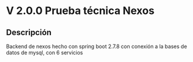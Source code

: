 # V 2.0.0 Prueba técnica Nexos
## Descripción 
Backend de nexos hecho con spring boot 2.7.8 con conexión a la bases de datos de mysql, con 6 servicios
